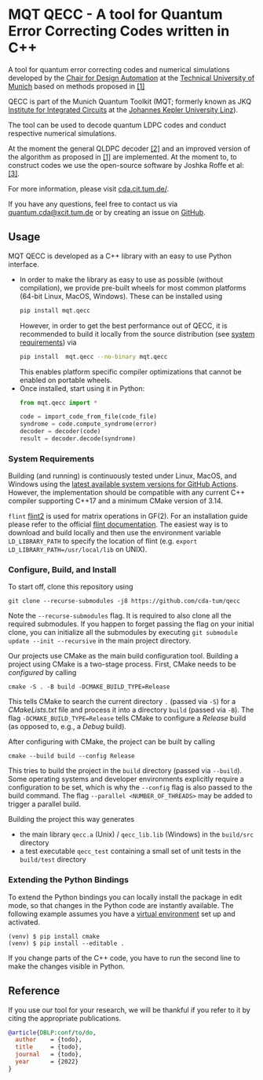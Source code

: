 # MQT QECC - A tool for Quantum Error Correcting Codes written in C++

A tool for quantum error correcting codes and numerical simulations developed by the
[Chair for Design Automation](https://www.cda.cit.tum.de/) at the [Technical University of Munich](https://www.tum.de/)
based on methods proposed in [[1]](todo)

QECC is part of the Munich Quantum Toolkit (MQT; formerly known as JKQ 
[Institute for Integrated Circuits](https://iic.jku.at/eda/) at the
[Johannes Kepler University Linz](https://jku.at)).

The tool can be used to decode quantum LDPC codes and conduct respective numerical simulations.

At the moment the general QLDPC
decoder [[2]](https://ieeexplore.ieee.org/abstract/document/9682738)
and an improved version of the algorithm as proposed in [[1]](todo) are implemented. At the moment to,
to construct codes we use the open-source software by Joshka Roffe et
al: [[3]](https://github.com/quantumgizmos/bias_tailored_qldpc).

For more information, please visit [cda.cit.tum.de/](https://www.cda.cit.tum.de/).

If you have any questions, feel free to contact us via [quantum.cda@xcit.tum.de](mailto:quantum.cda@xcit.tum.de) or by
creating an issue on [GitHub](https://github.com/cda-tum/qecc/issues).

## Usage

MQT QECC is developed as a C++ library with an easy to use Python interface.

- In order to make the library as easy to use as possible (without compilation), we provide pre-built wheels for most
  common platforms (64-bit Linux, MacOS, Windows). These can be installed using
    ```bash
    pip install mqt.qecc
    ```
  However, in order to get the best performance out of QECC, it is recommended to build it locally from the source
  distribution (see [system requirements](#system-requirements)) via
    ```bash
    pip install  mqt.qecc --no-binary mqt.qecc
    ```
  This enables platform specific compiler optimizations that cannot be enabled on portable wheels.
- Once installed, start using it in Python:
  ```python
  from mqt.qecc import *
  
  code = import_code_from_file(code_file)
  syndrome = code.compute_syndrome(error)
  decoder = decoder(code)
  result = decoder.decode(syndrome)
  ```

### System Requirements

Building (and running) is continuously tested under Linux, MacOS, and Windows using the
[latest available system versions for GitHub Actions](https://github.com/actions/virtual-environments).
However, the implementation should be compatible with any current C++ compiler supporting C++17 and a minimum CMake
version of 3.14.

`flint` [flint2](https://github.com/wbhart/flint2) is used for matrix operations in GF(2). For an installation
guide please refer to the official [flint documentation](https://flintlib.org/doc/building.html). The easiest way
is to download and build locally and then use the environment variable `LD_LIBRARY_PATH`
to specify the location of flint (e.g. `export LD_LIBRARY_PATH=/usr/local/lib` on UNIX).

### Configure, Build, and Install

To start off, clone this repository using

```shell
git clone --recurse-submodules -j8 https://github.com/cda-tum/qecc 
```

Note the `--recurse-submodules` flag. It is required to also clone all the required submodules.
If you happen to forget passing the flag on your initial clone, you can initialize all the submodules by
executing `git submodule update --init --recursive` in the main project directory.

Our projects use CMake as the main build configuration tool. Building a project using CMake is a two-stage process.
First, CMake needs to be *configured* by calling

```shell 
cmake -S . -B build -DCMAKE_BUILD_TYPE=Release
```

This tells CMake to search the current directory `.` (passed via `-S`) for a *CMakeLists.txt* file and process it into a
directory `build` (passed via `-B`).
The flag `-DCMAKE_BUILD_TYPE=Release` tells CMake to configure a *Release* build (as opposed to, e.g., a *Debug* build).

After configuring with CMake, the project can be built by calling

```shell
cmake --build build --config Release
```

This tries to build the project in the `build` directory (passed via `--build`).
Some operating systems and developer environments explicitly require a configuration to be set, which is why
the `--config` flag is also passed to the build command. The flag `--parallel <NUMBER_OF_THREADS>` may be added to
trigger a parallel build.

Building the project this way generates

- the main library `qecc.a` (Unix) / `qecc_lib.lib` (Windows) in the `build/src` directory
- a test executable `qecc_test` containing a small set of unit tests in the `build/test` directory

### Extending the Python Bindings

To extend the Python bindings you can locally install the package in edit mode, so that changes in the Python code are
instantly available.
The following example assumes you have a [virtual environment](https://docs.python.org/3/library/venv.html) set up and
activated.

```commandline
(venv) $ pip install cmake
(venv) $ pip install --editable .
```

If you change parts of the C++ code, you have to run the second line to make the changes visible in Python.

## Reference

If you use our tool for your research, we will be thankful if you refer to it by citing the appropriate publications.

```bibtex
@article{DBLP:conf/to/do,
  author    = {todo},
  title     = {todo},
  journal   = {todo},
  year      = {2022}
}
```
